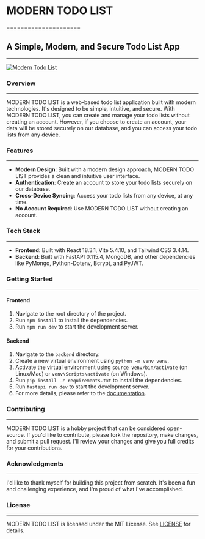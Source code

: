 # MODERN TODO LIST
=====================

## A Simple, Modern, and Secure Todo List App
---------------------------------------------

[![Modern Todo List](https://img.shields.io/badge/Modern%20Todo%20List-Todo%20List%20Reimagined-blue)](https://github.com/kyzak-playz/modern-todo-list)

### Overview
------------

MODERN TODO LIST is a web-based todo list application built with modern technologies. It's designed to be simple, intuitive, and secure. With MODERN TODO LIST, you can create and manage your todo lists without creating an account. However, if you choose to create an account, your data will be stored securely on our database, and you can access your todo lists from any device.

### Features
------------

* **Modern Design**: Built with a modern design approach, MODERN TODO LIST provides a clean and intuitive user interface.
* **Authentication**: Create an account to store your todo lists securely on our database.
* **Cross-Device Syncing**: Access your todo lists from any device, at any time.
* **No Account Required**: Use MODERN TODO LIST without creating an account.

### Tech Stack
-------------

* **Frontend**: Built with React 18.3.1, Vite 5.4.10, and Tailwind CSS 3.4.14.
* **Backend**: Built with FastAPI 0.115.4, MongoDB, and other dependencies like PyMongo, Python-Dotenv, Bcrypt, and PyJWT.

### Getting Started
-------------------

#### Frontend

1. Navigate to the root directory of the project.
2. Run `npm install` to install the dependencies.
3. Run `npm run dev` to start the development server.

#### Backend

1. Navigate to the `backend` directory.
2. Create a new virtual environment using `python -m venv venv`.
3. Activate the virtual environment using `source venv/bin/activate` (on Linux/Mac) or `venv\Scripts\activate` (on Windows).
4. Run `pip install -r requirements.txt` to install the dependencies.
5. Run `fastapi run dev` to start the development server.
6. For more details, please refer to the [documentation](https://github.com/kyzak-playz/modern-todo-list/backend/Readme.md).


### Contributing
---------------

MODERN TODO LIST is a hobby project that can be considered open-source. If you'd like to contribute, please fork the repository, make changes, and submit a pull request. I'll review your changes and give you full credits for your contributions.

### Acknowledgments
------------------

I'd like to thank myself for building this project from scratch. It's been a fun and challenging experience, and I'm proud of what I've accomplished.

### License
----------

MODERN TODO LIST is licensed under the MIT License. See [LICENSE](LICENSE) for details.
